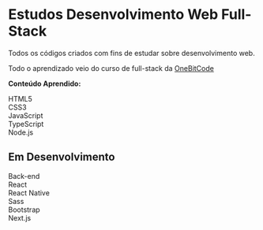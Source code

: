
# Estudos Desenvolvimento Web Full-Stack

Todos os códigos criados com fins de estudar sobre desenvolvimento web.

Todo o aprendizado veio do curso de full-stack da [OneBitCode](https://www.onebitcode.com)

**Conteúdo Aprendido:** 

HTML5   
CSS3    
JavaScript  
TypeScript  
Node.js 

## Em Desenvolvimento


Back-end     
React   
React Native    
Sass    
Bootstrap   
Next.js
